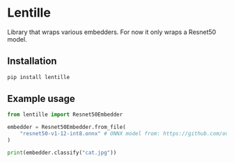 # Lentille
Library that wraps various embedders. For now it only wraps a Resnet50 model.

## Installation
``` bash
pip install lentille
```

## Example usage
``` python
from lentille import Resnet50Embedder

embedder = Resnet50Embedder.from_file(
    "resnet50-v1-12-int8.onnx" # ONNX model from: https://github.com/onnx/models/tree/main/vision/classification/resnet
)

print(embedder.classify("cat.jpg"))
```
